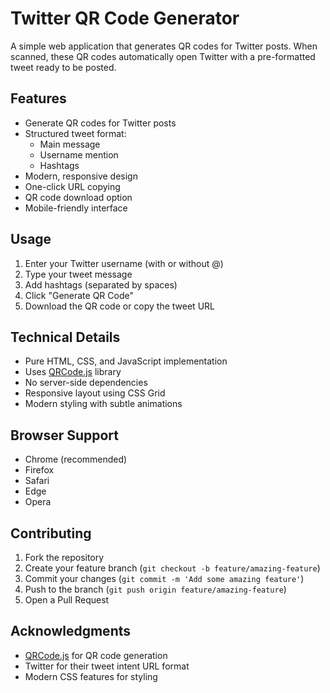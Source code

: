 # Twitter QR Code Generator

A simple web application that generates QR codes for Twitter posts. When scanned, these QR codes automatically open Twitter with a pre-formatted tweet ready to be posted.

## Features

- Generate QR codes for Twitter posts
- Structured tweet format:
  - Main message
  - Username mention
  - Hashtags
- Modern, responsive design
- One-click URL copying
- QR code download option
- Mobile-friendly interface

## Usage

1. Enter your Twitter username (with or without @)
2. Type your tweet message
3. Add hashtags (separated by spaces)
4. Click "Generate QR Code"
5. Download the QR code or copy the tweet URL

## Technical Details

- Pure HTML, CSS, and JavaScript implementation
- Uses [QRCode.js](https://davidshimjs.github.io/qrcodejs/) library
- No server-side dependencies
- Responsive layout using CSS Grid
- Modern styling with subtle animations

## Browser Support

- Chrome (recommended)
- Firefox
- Safari
- Edge
- Opera

## Contributing

1. Fork the repository
2. Create your feature branch (`git checkout -b feature/amazing-feature`)
3. Commit your changes (`git commit -m 'Add some amazing feature'`)
4. Push to the branch (`git push origin feature/amazing-feature`)
5. Open a Pull Request

## Acknowledgments

- [QRCode.js](https://davidshimjs.github.io/qrcodejs/) for QR code generation
- Twitter for their tweet intent URL format
- Modern CSS features for styling
